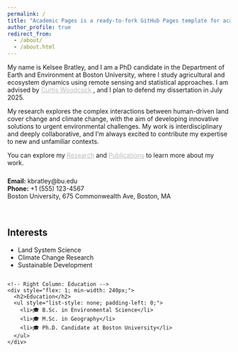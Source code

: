 ```yaml
---
permalink: /
title: "Academic Pages is a ready-to-fork GitHub Pages template for academic personal websites"
author_profile: true
redirect_from: 
  - /about/
  - /about.html
---
```


  <!-- Updated Intro Text -->
 <p>
  My name is Kelsee Bratley, and I am a PhD candidate in the Department of Earth and Environment at Boston University, where I study agricultural and ecosystem dynamics using remote sensing and statistical approaches. I am advised by 
  <a href="https://scholar.google.com/citations?user=vf8DeC4AAAAJ&hl=en" style="color: #bbb;">
    Curtis Woodcock
  </a>, and I plan to defend my dissertation in July 2025. 

  My research explores the complex interactions between human-driven land cover change and climate change, with the aim of developing innovative solutions to urgent environmental challenges. My work is interdisciplinary and deeply collaborative, and I’m always excited to contribute my expertise to new and unfamiliar contexts. 

  You can explore my 
  <a href="/research" style="color: #bbb;">Research</a> and 
  <a href="/publications" style="color: #bbb;">Publications</a> 
  to learn more about my work.
</p>

  <!-- Contact / Location Info -->
  <p style="margin-top: 1.5rem;">
    <strong>Email:</strong> kbratley@bu.edu <br>
    <strong>Phone:</strong> +1 (555) 123-4567 <br>
    Boston University, 675 Commonwealth Ave, Boston, MA
  </p>

  <!-- Two-Column Layout for Interests / Education -->
  <div style="
    display: flex;
    flex-wrap: wrap;
    justify-content: space-between;
    margin-top: 2rem;
  ">
    <!-- Left Column: Interests -->
    <div style="flex: 1; min-width: 240px; margin-right: 2rem;">
      <h2>Interests</h2>
      <ul>
        <li>Land System Science</li>
        <li>Climate Change Research</li>
        <li>Sustainable Development</li>
      </ul>
    </div>

    <!-- Right Column: Education -->
    <div style="flex: 1; min-width: 240px;">
      <h2>Education</h2>
      <ul style="list-style: none; padding-left: 0;">
        <li>🎓 B.Sc. in Environmental Science</li>
        <li>🎓 M.Sc. in Geography</li>
        <li>🎓 Ph.D. Candidate at Boston University</li>
      </ul>
    </div>
  </div>
</div>
<!-- END: Dark Section -->

